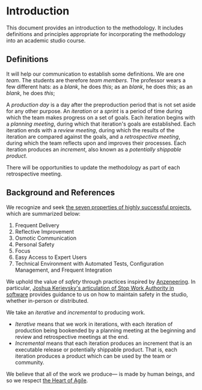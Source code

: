 # Introduction

This document provides an introduction to the methodology. It includes
definitions and principles appropriate for incorporating the methodology into an
academic studio course.

## Definitions

It will help our communication to establish some definitions. We are one
_team_. The students are therefore _team
members_. The professor wears a few different hats: as a _blank_, he
does _this_; as an _blank_, he
does _this_; as an _blank_, he
does _this_;

A _production day_ is a day after the preproduction period that is not set aside
for any other purpose. An _iteration_ or a _sprint_ is a period of time during
which the team makes progress on a set of goals. Each iteration begins with a
_planning meeting_, during which that iteration's goals are established. Each
iteration ends with a _review meeting_, during which the results of the
iteration are compared against the goals, and a _retrospective meeting_, during
which the team reflects upon and improves their processes. Each iteration
produces an _increment_, also known as a _potentially shippable product_.

There will be opportunities to update the methodology as part of each
retrospective meeting.

## Background and References

We recognize and seek [the seven properties of highly successful projects](https://www.projectsmart.co.uk/7-properties-of-highly-successful-projects-from-crystal-clear.php),
which are summarized below:
1. Frequent Delivery
2. Reflective Improvement
3. Osmotic Communication
4. Personal Safety
5. Focus
6. Easy Access to Expert Users
7. Technical Environment with Automated Tests, Configuration Management, and
   Frequent Integration

We uphold the value of _safety_ through practices inspired by
[Anzeneering](https://www.industriallogic.com/blog/anzeneering/). In particular,
[Joshua Kerievsky's articulation of Stop Work Authority in
software](https://medium.com/@JoshuaKerievsky/stop-work-authority-d853f6a3c42d)
provides guidance to us on how to maintain safety in the studio, whether
in-person or distributed.

We take an _iterative_ and _incremental_ to producing work.
- _Iterative_ means that we work in iterations, with each iteration of
  production being bookended by a planning meeting at the beginning and review
  and retrospective meetings at the end.
- _Incremental_ means that each iteration produces an increment that is an
  executable release or potentially shippable product. That is, each iteration
  produces a product which can be used by the team or community.

We believe that all of the work we produce&mdash; is made by human
beings, and so we respect [the Heart of Agile](https://heartofagile.com).
